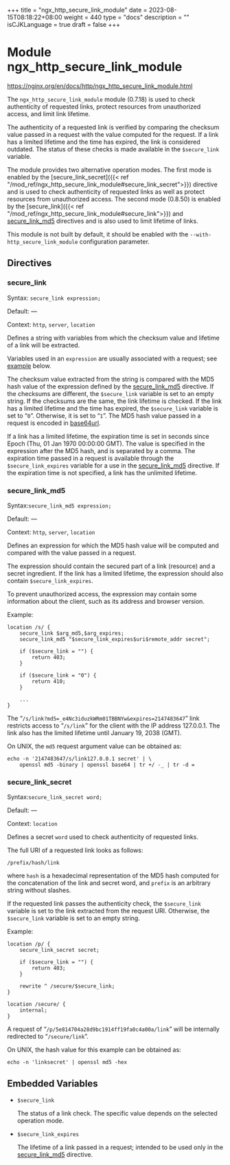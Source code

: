 +++
title = "ngx_http_secure_link_module"
date = 2023-08-15T08:18:22+08:00
weight = 440
type = "docs"
description = ""
isCJKLanguage = true
draft = false
+++

# Module ngx_http_secure_link_module

https://nginx.org/en/docs/http/ngx_http_secure_link_module.html



The `ngx_http_secure_link_module` module (0.7.18) is used to check authenticity of requested links, protect resources from unauthorized access, and limit link lifetime.

The authenticity of a requested link is verified by comparing the checksum value passed in a request with the value computed for the request. If a link has a limited lifetime and the time has expired, the link is considered outdated. The status of these checks is made available in the `$secure_link` variable.

The module provides two alternative operation modes. The first mode is enabled by the [secure_link_secret]({{< ref "/mod_ref/ngx_http_secure_link_module#secure_link_secret">}}) directive and is used to check authenticity of requested links as well as protect resources from unauthorized access. The second mode (0.8.50) is enabled by the [secure_link]({{< ref "/mod_ref/ngx_http_secure_link_module#secure_link">}}) and [secure_link_md5](https://nginx.org/en/docs/http/ngx_http_secure_link_module.html#secure_link_md5) directives and is also used to limit lifetime of links.

This module is not built by default, it should be enabled with the `--with-http_secure_link_module` configuration parameter.



## Directives



### secure_link

  Syntax:  `secure_link expression;`

  Default: —

  Context: `http`, `server`, `location`


Defines a string with variables from which the checksum value and lifetime of a link will be extracted.

Variables used in an `expression` are usually associated with a request; see [example](https://nginx.org/en/docs/http/ngx_http_secure_link_module.html#secure_link_md5) below.

The checksum value extracted from the string is compared with the MD5 hash value of the expression defined by the [secure_link_md5](https://nginx.org/en/docs/http/ngx_http_secure_link_module.html#secure_link_md5) directive. If the checksums are different, the `$secure_link` variable is set to an empty string. If the checksums are the same, the link lifetime is checked. If the link has a limited lifetime and the time has expired, the `$secure_link` variable is set to “`0`”. Otherwise, it is set to “`1`”. The MD5 hash value passed in a request is encoded in [base64url](https://datatracker.ietf.org/doc/html/rfc4648#section-5).

If a link has a limited lifetime, the expiration time is set in seconds since Epoch (Thu, 01 Jan 1970 00:00:00 GMT). The value is specified in the expression after the MD5 hash, and is separated by a comma. The expiration time passed in a request is available through the `$secure_link_expires` variable for a use in the [secure_link_md5](https://nginx.org/en/docs/http/ngx_http_secure_link_module.html#secure_link_md5) directive. If the expiration time is not specified, a link has the unlimited lifetime.



### secure_link_md5

  Syntax:`secure_link_md5 expression;`

  Default: —

  Context: `http`, `server`, `location`


Defines an expression for which the MD5 hash value will be computed and compared with the value passed in a request.

The expression should contain the secured part of a link (resource) and a secret ingredient. If the link has a limited lifetime, the expression should also contain `$secure_link_expires`.

To prevent unauthorized access, the expression may contain some information about the client, such as its address and browser version.

Example:

```
location /s/ {
    secure_link $arg_md5,$arg_expires;
    secure_link_md5 "$secure_link_expires$uri$remote_addr secret";

    if ($secure_link = "") {
        return 403;
    }

    if ($secure_link = "0") {
        return 410;
    }

    ...
}
```

The “`/s/link?md5=_e4Nc3iduzkWRm01TBBNYw&expires=2147483647`” link restricts access to “`/s/link`” for the client with the IP address 127.0.0.1. The link also has the limited lifetime until January 19, 2038 (GMT).

On UNIX, the `md5` request argument value can be obtained as:

```
echo -n '2147483647/s/link127.0.0.1 secret' | \
    openssl md5 -binary | openssl base64 | tr +/ -_ | tr -d =
```





### secure_link_secret

  Syntax:`secure_link_secret word;`

  Default: —

  Context: `location`


Defines a secret `word` used to check authenticity of requested links.

The full URI of a requested link looks as follows:

```
/prefix/hash/link
```

where `hash` is a hexadecimal representation of the MD5 hash computed for the concatenation of the link and secret word, and `prefix` is an arbitrary string without slashes.

If the requested link passes the authenticity check, the `$secure_link` variable is set to the link extracted from the request URI. Otherwise, the `$secure_link` variable is set to an empty string.

Example:

```
location /p/ {
    secure_link_secret secret;

    if ($secure_link = "") {
        return 403;
    }

    rewrite ^ /secure/$secure_link;
}

location /secure/ {
    internal;
}
```

A request of “`/p/5e814704a28d9bc1914ff19fa0c4a00a/link`” will be internally redirected to “`/secure/link`”.

On UNIX, the hash value for this example can be obtained as:

```
echo -n 'linksecret' | openssl md5 -hex
```





## Embedded Variables



- `$secure_link`

  The status of a link check. The specific value depends on the selected operation mode.

- `$secure_link_expires`

  The lifetime of a link passed in a request; intended to be used only in the [secure_link_md5](https://nginx.org/en/docs/http/ngx_http_secure_link_module.html#secure_link_md5) directive.